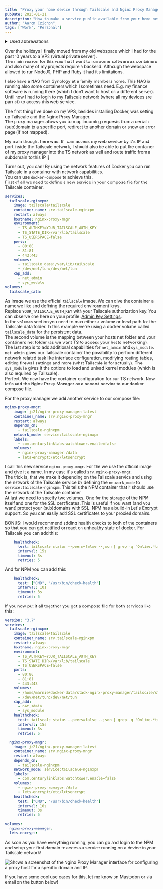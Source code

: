 ```yaml
---
title: "Proxy your home device through Tailscale and Nginx Proxy Manager"
pubDate: 2025-01-21
description: "How to make a service public available from your home network by using a (sub)domain without loosing security."
author: "Aaron Czichon"
tags: ["Work", "Personal"]
---
```


<details>
<summary>Used abbreviations</summary>
<p>
Some abbreviations used in this article (only valid for this article unless mentioned otherwise):
- `NPM` -> Nginx Proxy Manager
- `TS` -> Tailscale
</p>
</details>

Over the holidays I finally moved from my old webspace which I had for the past 10 years to a VPS (virtual private server).   
The main reason for this was that I want to run some software as containers and also many of my projects require a backend. Although the webspace allowed to run NodeJS, PHP and Ruby it had it's limitations.    

I also have a NAS from Synology at a family members home. This NAS is running also some containers which I sometimes need. E.g. my finance software is running there (which I don't want to host on a different server).   
Until now I had to login to my Tailscale network (where all my devices are part of) to access this web service.    

The first thing I've done on my VPS, besides installing Docker, was setting up Tailscale and the Nginx Proxy Manager.   
The proxy manager allows you to map incoming requests from a certain (sub)domain to a specific port, redirect to another domain or show an error page (if not mapped).   

My main thought here was: If I can access my web service by it's IP and port inside the Tailscale network, I should also be able to put the container of my proxy manager into the TS network as well and route traffic from a subdomain to this IP 🤔

Turns out, you can! By using the network features of Docker you can run Tailscale in a container with network capabilities.   
You can use `docker-compose` to achieve this.    
First of all we need to define a new service in your compose file for the Tailscale container. 
```yaml
services:
  tailscale-nginxpm:
    image: tailscale/tailscale
    container_name: srv.tailscale-nginxpm
    restart: always
    hostname: nginx-proxy-mngr
    environment:
      - TS_AUTHKEY=YOUR_TAILSCALE_AUTH_KEY
      - TS_STATE_DIR=/var/lib/tailscale
      - TS_USERSPACE=false
    ports:
      - 80:80
      - 81:81
      - 443:443
    volumes:
      - tailscale_data:/var/lib/tailscale
      - /dev/net/tun:/dev/net/tun
    cap_add:
      - net_admin
      - sys_module
volumes:
  tailscale_data:
```

As image we use the official `tailscale` image. We can give the container a name we like and defining the required environment keys.   
Replace `YOUR_TAILSCALE_AUTH_KEY` with your Tailscale authorization key. You can observe one here on your profile: [Admin Key Settings](https://login.tailscale.com/admin/settings/keys).   
In the `volumes` section you need to map either a volume or local path for the Tailscale data folder. In this example we're using a docker volume called `tailscale_data` for the persistent data.   
The second volume is the mapping between your hosts net folder and your containers net folder (as we want TS to access your hosts networking).   
The last step is to add additional capabilities for `net_admin` and `sys_module`.   
`net_admin` gives our Tailscale container the possibility to perform different network related task like interface configuration, modifying routing tables, editing firewall settings and more (what Tailscale is for actually). The `sys_module` gives it the options to load and unload kernel modules (which is also required by Tailscale).   
Perfect. We now have the container configuration for our TS network. Now let's add the Nginx Proxy Manager as a second service to our docker compose file.    

For the proxy manager we add another service to our compose file:
```yaml
nginx-proxy-mngr:
    image: jc21/nginx-proxy-manager:latest
    container_name: srv.nginx-proxy-mngr
    restart: always
    depends_on:
      - tailscale-nginxpm
    network_mode: service:tailscale-nginxpm
    labels:
      - com.centurylinklabs.watchtower.enable=false
    volumes:
      - nginx-proxy-manager:/data
      - lets-encrypt:/etc/letsencrypt
```

I call this new service `nginx-proxy-mngr`. For the we use the official image and give it a name. In my case it's called `srv.nginx-proxy-mngr`.   
The trick is, that we make it depending on the Tailscale service and using the network of the Tailscale service by defining the `network_mode` to `service:tailscale-nginxpm`. This tells the NPM container that it should use the network of the Tailscale container.   
At last we need to specify two volumes. One for the storage of the NPM itself and one for the SSL certificates. This is useful if you want (and you want) protect your (sub)domains with SSL. NPM has a build-in Let's Encrypt support. So you can easily add SSL certificates to your proxied domains.

BONUS: I would recommend adding health checks to both of the containers so that you can get notified or react on unhealthy state of docker. For Tailscale you can add this:
```yaml
    healthcheck:
      test: tailscale status --peers=false --json | grep -q 'Online.*true'
      interval: 15s
      timeout: 3s
      retries: 5
```

And for NPM you can add this:
```yaml
    healthcheck:
      test: ["CMD", "/usr/bin/check-health"]
      interval: 10s
      timeout: 3s
      retries: 5
```

If you now put it all together you get a compose file for both services like this:
```yaml
version: "3.7"
services:
  tailscale-nginxpm:
    image: tailscale/tailscale
    container_name: srv.tailscale-nginxpm
    restart: always
    hostname: nginx-proxy-mngr
    environment:
      - TS_AUTHKEY=YOUR_TAILSCALE_AUTH_KEY
      - TS_STATE_DIR=/var/lib/tailscale
      - TS_USERSPACE=false
    ports:
      - 80:80
      - 81:81
      - 443:443
    volumes:
      - /home/marnie/docker-data/stack-nginx-proxy-manager/tailscale/state:/var/lib/tailscale
      - /dev/net/tun:/dev/net/tun
    cap_add:
      - net_admin
      - sys_module
    healthcheck:
      test: tailscale status --peers=false --json | grep -q 'Online.*true'
      interval: 15s
      timeout: 3s
      retries: 5

  nginx-proxy-mngr:
    image: jc21/nginx-proxy-manager:latest
    container_name: srv.nginx-proxy-mngr
    restart: always
    depends_on:
      - tailscale-nginxpm
    network_mode: service:tailscale-nginxpm
    labels:
      - com.centurylinklabs.watchtower.enable=false
    volumes:
      - nginx-proxy-manager:/data
      - lets-encrypt:/etc/letsencrypt
    healthcheck:
      test: ["CMD", "/usr/bin/check-health"]
      interval: 10s
      timeout: 3s
      retries: 5
      
volumes:
  nginx-proxy-manager:
  lets-encrypt:
```

As soon as you have everything running, you can go and login to the NPM and setup your first domain to access a service running on a device in your Tailscale network!   

![Shows a screenshot of the Nginx Proxy Manager interface for configuring a proxy host for a specific domain and IP.](https://directus.aaronczichon.de/assets/027ee4b8-ce77-4799-abb6-bf2047918094.png)

If you have some cool use cases for this, let me know on Mastodon or via email on the button below!